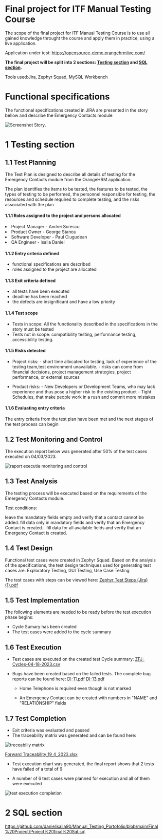 # Final project for ITF Manual Testing Course

The scope of the final project for ITF Manual Testing Course is to use all gained knowledge throught the course and apply them in practice, using a live application. 

Application under test: https://opensource-demo.orangehrmlive.com/


**The final project will be split into 2 sections: [Testing section](https://github.com/julai215/itf_final_project_example_and_portofolio/blob/main/Final%20Project/README.md#1-testing-section) and [SQL section](https://github.com/julai215/itf_final_project_example_and_portofolio/blob/main/Final%20Project/README.md#2-sql-section).**

Tools used:Jira, Zephyr Squad, MySQL Workbench



# Functional specifications

The functional specifications created in JIRA are presented in the story bellow and describe the Emergency Contacts module

![Screenshot Story](https://user-images.githubusercontent.com/122401619/230939925-8efefbd9-97a8-4834-ac30-eb2dcf97289c.png).


# 1 Testing section

## 1.1 Test Planning

The Test Plan is designed to describe all details of testing for the Emergency Contacts module from the OrangeHRM application. 

The plan identifies the items to be tested, the features to be tested, the types of testing to be performed, the personnel responsible for testing, the resources and schedule required to complete testing, and the risks associated with the plan

#### 1.1.1 Roles assigned to the project and persons allocated

<li> Project Manager - Andrei Sorescu<li>
     Product Owner - George Stanca
<li> Software Developer - Paul Ciugudean<li>
     QA Engineer - Isaila Daniel


#### 1.1.2 Entry criteria defined
- functional specifications are described
- roles assigned to the project are allocated
     

#### 1.1.3 Exit criteria defined
- all tests have been executed
- deadline has been reached
- the defects are insignificant and have a low priority
     

#### 1.1.4 Test scope

* Tests in scope: All the functionality described in the specifications in the story must be tested 
* Tests not in scope: compatibility testing, performance testing, accessibility testing.

#### 1.1.5 Risks detected

* Project risks: - short time allocated for testing, lack of experience of the testing team,test environment unavailable.
                 - risks can come from financial decisions, project management strategies, project performance, or external sources

* Product risks: - New Developers or Development Teams, who may lack experience and thus pose a higher risk to the existing product
                 - Tight Schedules, that make people work in a rush and commit more mistakes        

#### 1.1.6 Evaluating entry criteria
     
  The entry criteria from the test plan have been met and the next stages of the test process can begin



## 1.2 Test Monitoring and Control

The execution report below was generated after 50% of the test cases executed on 04/03/2023.

![raport executie monitoring and control](https://user-images.githubusercontent.com/122401619/231222189-95601239-55fd-415b-87bd-f96826466e7e.png)

     
     

## 1.3 Test Analysis

The testing process will be executed based on the requirements of the Emergency Contacts module.

Test conditions:

 leave the mandatory fields empty and verify that a contact cannot be added.
 fill data only in mandatory fields and verify that an Emergency Contact is created.- fill data for all available fields and verify that an Emergency Contact is created.

## 1.4 Test Design

Functional test cases were created in Zephyr Squad. Based on the analysis of the specifications, the test design techniques used for generating test cases 
are: Exploratory Testing, GUI Testing, Use Case Testing



The test cases with steps can be viewed here: [Zephyr Test Steps (Jira) (1).pdf](https://github.com/danielisaila90/Manual_Testing_Portofolio/files/11233722/Zephyr.Test.Steps.Jira.1.pdf)

## 1.5 Test Implementation

The following elements are needed to be ready before the test execution phase begins:

- Cycle Sumary has been created
- The test cases were added to the cycle summary     

## 1.6 Test Execution

* Test cases are executed on the created test Cycle summary: [ZFJ-Cycles-04-18-2023.csv](https://github.com/danielisaila90/Manual_Testing_Portofolio/files/11264390/ZFJ-Cycles-04-18-2023.csv)
* Bugs have been created based on the failed tests. The complete bug reports can be found here: [DI-11.pdf](https://github.com/danielisaila90/Manual_Testing_Portofolio/files/11264466/DI-11.pdf)
[DI-13.pdf](https://github.com/danielisaila90/Manual_Testing_Portofolio/files/11264543/DI-13.pdf)
  
  - Home Telephone is required even though is not marked
     
  - An Emergency Contact can be created with numbers in "NAME" and "RELATIONSHIP" fields

## 1.7 Test Completion

* Exit criteria was evaluated and passed
* The traceability matrix was generated and can be found here: 

![treceabiliy matrix](https://user-images.githubusercontent.com/122401619/233151384-03c1d3f7-3a38-48c6-97b8-a5296c84ff5b.png)

[Forward Traceability_19_4_2023.xlsx](https://github.com/danielisaila90/Manual_Testing_Portofolio/files/11276010/Forward.Traceability_19_4_2023.xlsx)

* Test execution chart was generated, the final report shows that 2 tests have failed of a total of 6

- A number of 6 test cases were planned for execution and all of them were executed

![test execution completion](https://user-images.githubusercontent.com/122401619/233157895-29802997-537a-4401-92a2-8c7c04e506ab.png)


# 2 SQL section

https://github.com/danielisaila90/Manual_Testing_Portofolio/blob/main/Final%20Project/Proiect%20final%20Sql.sql


     

